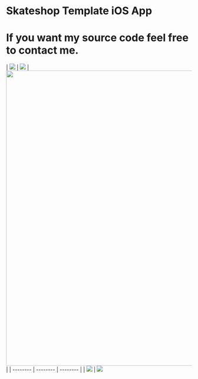 # Skateshop Template iOS App
# If you want my source code feel free to contact me.

| <img src="https://github.com/EforestHD/SwiftUI-Skateboard-Shop/blob/master/Screenshots/loginpage.gif"> | <img src="https://github.com/EforestHD/SwiftUI-Skateboard-Shop/blob/master/Screenshots/video.gif"> | <img src="https://github.com/EforestHD/SwiftUI-Skateboard-Shop/blob/master/Screenshots/screenshot.jpeg" width="800" /> |
| -------- | -------- | -------- | | <img src="https://github.com/EforestHD/SwiftUI-Skateboard-Shop/blob/master/Screenshots/shoelist.png"> | <img src="https://github.com/EforestHD/SwiftUI-Skateboard-Shop/blob/master/Screenshots/shoe.png">




 
 
 
